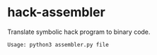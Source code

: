 # hack-assembler

Translate symbolic hack program to binary code.

```bash
Usage: python3 assembler.py file
```